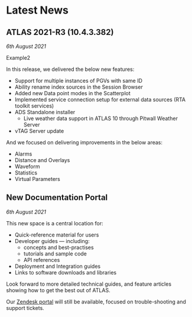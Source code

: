 # Latest News

## ATLAS 2021-R3 (10.4.3.382)
_6th August 2021_

Example2

In this release, we delivered the below new features:

* Support for multiple instances of PGVs with same ID
* Ability rename index sources in the Session Browser
* Added new Data point modes in the Scatterplot
* Implemented service connection setup for external data sources (RTA toolkit services)
* ADS Standalone installer 
    * Live weather data support in ATLAS 10 through Pitwall Weather Server
* vTAG Server update

And we focused on delivering improvements in the below areas:

* Alarms 
* Distance and Overlays 
* Waveform
* Statistics 
* Virtual Parameters

## New Documentation Portal
_6th August 2021_

This new space is a central location for:

* Quick-reference material for users
* Developer guides &mdash; including:
    * concepts and best-practises
    * tutorials and sample code
    * API references
* Deployment and Integration guides
* Links to software downloads and libraries

Look forward to more detailed technical guides, and feature articles showing how to get the best out of ATLAS.

Our [Zendesk portal](https://mclarenappliedtechnologies.zendesk.com/hc/en-us) will still be available, focused on trouble-shooting and support tickets.
